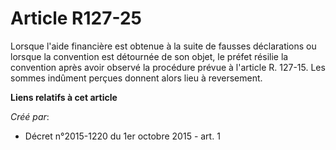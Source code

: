 # Article R127-25

Lorsque l'aide financière est obtenue à la suite de fausses déclarations ou lorsque la convention est détournée de son objet,
le préfet résilie la convention après avoir observé la procédure prévue à l'article R. 127-15. Les sommes indûment perçues
donnent alors lieu à reversement.

**Liens relatifs à cet article**

_Créé par_:

  - Décret n°2015-1220 du 1er octobre 2015 - art. 1
